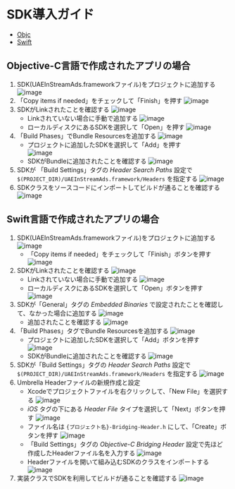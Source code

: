 
# SDK導入ガイド

- [Objc](##Objective-C言語で作成されたアプリの場合)
- [Swift](##Swift言語で作成されたアプリの場合)

## Objective-C言語で作成されたアプリの場合

1. SDK(UAEInStreamAds.frameworkファイル)をプロジェクトに追加する
![image](https://github.com/inexcii/PracticeReadme/blob/master/ReadmeImages/objc/add_drag_and_drop.png)
1. 「Copy items if needed」をチェックして「Finish」を押す
![image](https://github.com/inexcii/PracticeReadme/blob/master/ReadmeImages/objc/add_options.png)
1. SDKがLinkされたことを確認する
![image](https://github.com/inexcii/PracticeReadme/blob/master/ReadmeImages/objc/link_confirm.png)
	- Linkされていない場合に手動で追加する
	![image](https://github.com/inexcii/PracticeReadme/blob/master/ReadmeImages/objc/link_no_sdk_add.png)
	- ローカルディスクにあるSDKを選択して「Open」を押す
	![image](https://github.com/inexcii/PracticeReadme/blob/master/ReadmeImages/objc/link_no_sdk_confirm.png)
1. 「Build Phases」でBundle Resourcesを追加する
![image](https://github.com/inexcii/PracticeReadme/blob/master/ReadmeImages/objc/bundle_add.png)
	- プロジェクトに追加したSDKを選択して「Add」を押す　　　　　　　　　　　　　
	![image](https://github.com/inexcii/PracticeReadme/blob/master/ReadmeImages/objc/bundle_choose.png)
	- SDKがBundleに追加されたことを確認する
	![image](https://github.com/inexcii/PracticeReadme/blob/master/ReadmeImages/objc/bundle_confirm.png)
1. SDKが 「Build Settings」タグの _Header Search Paths_ 設定で `$(PROJECT_DIR)/UAEInStreamAds.framework/Headers` を指定する
![image](https://github.com/inexcii/PracticeReadme/blob/master/ReadmeImages/objc/path_settings.png)
1. SDKクラスをソースコードにインポートしてビルドが通ることを確認する
![image](https://github.com/inexcii/PracticeReadme/blob/master/ReadmeImages/objc/class_import_success.png)


## Swift言語で作成されたアプリの場合

1. SDK(UAEInStreamAds.frameworkファイル)をプロジェクトに追加する
![image](https://github.com/inexcii/PracticeReadme/blob/master/ReadmeImages/swift/1_1_add_drag_and_drop.png)
	- 「Copy items if needed」をチェックして「Finish」ボタンを押す
	![image](https://github.com/inexcii/PracticeReadme/blob/master/ReadmeImages/swift/1_2_add_options.png)
1. SDKがLinkされたことを確認する
![image](https://github.com/inexcii/PracticeReadme/blob/master/ReadmeImages/swift/2_1_link_confirm.png)
	- Linkされていない場合に手動で追加する
	![image](https://github.com/inexcii/PracticeReadme/blob/master/ReadmeImages/swift/2_2_link_no_sdk_add.png)
	- ローカルディスクにあるSDKを選択して「Open」ボタンを押す
	![image](https://github.com/inexcii/PracticeReadme/blob/master/ReadmeImages/swift/2_3_link_no_sdk_confirm.png)
1. SDKが「General」タグの _Embedded Binaries_ で設定されたことを確認して、なかった場合に追加する
![image](https://github.com/inexcii/PracticeReadme/blob/master/ReadmeImages/swift/3_1_binaries_add.png)
	- 追加されたことを確認する
	![image](https://github.com/inexcii/PracticeReadme/blob/master/ReadmeImages/swift/3_2_binaries_confirm.png)
1. 「Build Phases」タグでBundle Resourcesを追加する
![image](https://github.com/inexcii/PracticeReadme/blob/master/ReadmeImages/swift/4_1_bundle_add.png)
	- プロジェクトに追加したSDKを選択して「Add」ボタンを押す　　　　　　　　　　　　　
	![image](https://github.com/inexcii/PracticeReadme/blob/master/ReadmeImages/swift/4_2_bundle_choose.png)
	- SDKがBundleに追加されたことを確認する
	![image](https://github.com/inexcii/PracticeReadme/blob/master/ReadmeImages/swift/4_3_bundle_confirm.png)
1. SDKが「Build Settings」タグの _Header Search Paths_ 設定で `$(PROJECT_DIR)/UAEInStreamAds.framework/Headers` を指定する
![image](https://github.com/inexcii/PracticeReadme/blob/master/ReadmeImages/swift/5_1_path_settings.png)
1. Umbrella Headerファイルの新規作成と設定
	- Xcodeでプロジェクトファイルを右クリックして、「New File」を選択する
	![image](https://github.com/inexcii/PracticeReadme/blob/master/ReadmeImages/swift/6_1_header_file_new.png)
	- _iOS_ タグの下にある _Header File_ タイプを選択して「Next」ボタンを押す
	![image](https://github.com/inexcii/PracticeReadme/blob/master/ReadmeImages/swift/6_2_header_file_choose.png)
	- ファイル名は `{プロジェクト名}-Bridging-Header.h` にして、「Create」ボタンを押す
	![image](https://github.com/inexcii/PracticeReadme/blob/master/ReadmeImages/swift/6_3_header_file_naming.png)
	- 「Build Settings」タグの _Objective-C Bridging Header_ 設定で先ほど作成したHeaderファイル名を入力する
	![image](https://github.com/inexcii/PracticeReadme/blob/master/ReadmeImages/swift/6_4_header_settings.png)
	- Headerファイルを開いて組み込むSDKのクラスをインポートする
	![image](https://github.com/inexcii/PracticeReadme/blob/master/ReadmeImages/swift/6_5_header_import.png)
1. 実装クラスでSDKを利用してビルドが通ることを確認する
![image](https://github.com/inexcii/PracticeReadme/blob/master/ReadmeImages/swift/7_1_class_import_success.png)
